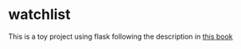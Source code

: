 # watchlist
This is a toy project using flask following the description in [this book](https://helloflask.com/book/3/)
